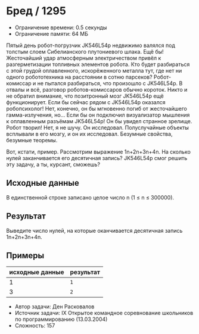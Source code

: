 # Бред / 1295

* Ограничение времени: 0.5 секунды
* Ограничение памяти: 64 МБ

Пятый день робот-погрузчик JK546L54p недвижимо валялся под толстым слоем Сибелианского плутониевого шлака. Ещё бы! Жесточайший удар атмосферным электричеством привёл к разгерметизации топливных элементов робота. Кто будет разбираться с этой грудой оплавленного, искорёженного металла тут, где нет ни одного робототехника на расстоянии в сотню парсеков? Робот-комиссар и не пытался разбираться, что произошло c JK546L54p. В отвалы и всё, разговор роботов-комиссаров обычно короток. Никто и не обратил внимание, что позитронный мозг JK546L54p ещё функционирует. Если бы сейчас рядом с JK546L54p оказался робопсихолог! Нет, конечно, он бы мгновенно погиб от жесточайшего гамма-излучения, но… Если бы он подключил визуализатор мышления к оплавленным разъёмам JK546L54p! Он бы увидел странное зрелище. Робот творил! Нет, я не шучу. Он исследовал. Полуслучайные объекты всплывали в его мозгу, и он их исследовал. Безумные свойства, безумные теоремы.

Вот, кстати, пример. Рассмотрим выражение 1n+2n+3n+4n. На сколько нулей заканчивается его десятичная запись? JK546L54p смог решить эту задачу, а ты, курсант, сможешь?

## Исходные данные

В единственной строке записано целое число n (1 ≤ n ≤ 300000).

## Результат
Выведите число нулей, на которые оканчивается десятичная запись 1n+2n+3n+4n.

## Примеры
| исходные данные | результат |
| --------------- | --------- |
| 1               | `1`         |
| 3               | `2`         |

* Автор задачи: Ден Расковалов
* Источник задачи: IX Открытое командное соревнование школьников по программированию (13.03.2004)
* Сложность: 157